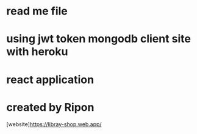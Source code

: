 # read me file 
# using jwt token mongodb client site with heroku 
# react application
# created by Ripon
[website]https://libray-shop.web.app/
